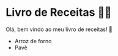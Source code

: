 # Livro de Receitas :man_cook:

Olá, bem vindo ao meu livro de receitas! :wave:

- Arroz de forno
- Pavê​